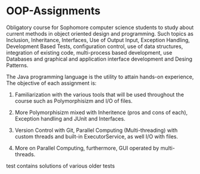# OOP-Assignments
Obligatory course for Sophomore computer science students to study about current methods in object oriented design and programming. Such topics as Inclusion, Inheritance, Interfaces, Use of Output Input, Exception Handling, Development Based Tests, configuration control, use of data structures, integration of existing code, multi-process based development, use Databases and graphical and application interface development and Desing Patterns.


The Java programming language is the utility to attain hands-on experience, The objective of each assignment is:

  1. Familiarization with the various tools that will be used throughout the course such as Polymorphisizm and I/O of files.
  
  2. More Polymorphisizm mixed with Inheritence (pros and cons of each), Exception handling and JUnit and Interfaces.
  
  3. Version Control with Git, Parallel Computing (Multi-threading) with custom threads and built-in ExecutorService, as well I/O with          files.
  
  4. More on Parallel Computing, furthermore, GUI operated by multi-threads.
  
  test contains solutions of various older tests 
